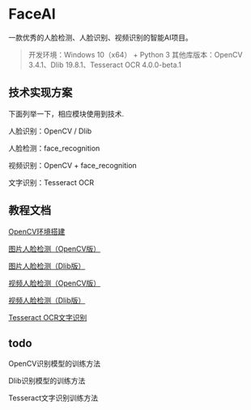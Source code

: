 # FaceAI

一款优秀的人脸检测、人脸识别、视频识别的智能AI项目。

>开发环境：Windows 10（x64） + Python 3
>其他库版本：OpenCV 3.4.1、Dlib 19.8.1、Tesseract OCR 4.0.0-beta.1

## 技术实现方案 ##

下面列举一下，相应模块使用到技术.

人脸识别：OpenCV / Dlib

人脸检测：face_recognition

视频识别：OpenCV + face_recognition

文字识别：Tesseract OCR


## 教程文档 ##

[OpenCV环境搭建](doc/huanjingdajian.md)

[图片人脸检测（OpenCV版）](doc/jiance.md)

[图片人脸检测（Dlib版）](doc/jiance-dlib.md)

[视频人脸检测（OpenCV版）](doc/videojiance.md)

[视频人脸检测（Dlib版）](doc/videojiance-dlib.md)

[Tesseract OCR文字识别](doc/tesseract.md)


## todo ##
OpenCV识别模型的训练方法

Dlib识别模型的训练方法

Tesseract文字识别训练方法

